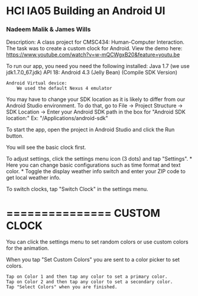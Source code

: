 HCI IA05 Building an Android UI 
===============
### Nadeem Malik & James Wills

Description: A class project for CMSC434: Human-Computer Interaction. The task was to create a custom clock for Android.
View the demo here: https://www.youtube.com/watch?v=w-mQCWgxB20&feature=youtu.be

To run our app, you need you need the following installed:
	Java 1.7 (we use jdk1.7.0_67.jdk)
	API 18: Android 4.3 (Jelly Bean) (Compile SDK Version)

	Android Virtual device:
		We used the default Nexus 4 emulator

You may have to change your SDK location as it is likely to differ from our Android Studio environment.
	To do that, go to File -> Project Structure -> SDK Location -> 
		Enter your Android SDK path in the box for "Android SDK location:"
		Ex: "/Applications/android-sdk"

To start the app, open the project in Android Studio and 
click the Run button.

You will see the basic clock first. 

To adjust settings, click the settings menu icon (3 dots) and tap "Settings".
	* Here you can change basic configurations such as time format and text color.
	* Toggle the display weather info switch and enter your ZIP code to get local weather info.

To switch clocks, tap "Switch Clock" in the settings menu.

===============
CUSTOM CLOCK
===============

You can click the settings menu to set random colors or use custom colors for the animation.

When you tap "Set Custom Colors" you are sent to a color picker to set colors.

	Tap on Color 1 and then tap any color to set a primary color.
	Tap on Color 2 and then tap any color to set a secondary color.
	Tap "Select Colors" when you are finished.

